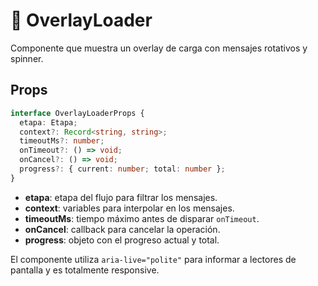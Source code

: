 # 🔄 OverlayLoader

Componente que muestra un overlay de carga con mensajes rotativos y spinner.

## Props

```typescript
interface OverlayLoaderProps {
  etapa: Etapa;
  context?: Record<string, string>;
  timeoutMs?: number;
  onTimeout?: () => void;
  onCancel?: () => void;
  progress?: { current: number; total: number };
}
```

- **etapa**: etapa del flujo para filtrar los mensajes.
- **context**: variables para interpolar en los mensajes.
- **timeoutMs**: tiempo máximo antes de disparar `onTimeout`.
- **onCancel**: callback para cancelar la operación.
- **progress**: objeto con el progreso actual y total.

El componente utiliza `aria-live="polite"` para informar a lectores de pantalla y es totalmente responsive.
